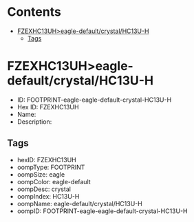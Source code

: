 



Contents
========

* [FZEXHC13UH>eagle-default/crystal/HC13U-H](#fzexhc13uheagle-defaultcrystalhc13u-h)
	* [Tags](#tags)

# FZEXHC13UH>eagle-default/crystal/HC13U-H

- ID: FOOTPRINT-eagle-eagle-default-crystal-HC13U-H
- Hex ID: FZEXHC13UH
- Name: 
- Description: 

## Tags

- hexID: FZEXHC13UH
- oompType: FOOTPRINT
- oompSize: eagle
- oompColor: eagle-default
- oompDesc: crystal
- oompIndex: HC13U-H
- oompName: eagle-default/crystal/HC13U-H
- oompID: FOOTPRINT-eagle-eagle-default-crystal-HC13U-H
